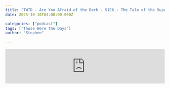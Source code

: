 ```yaml
---
title: "TWTD - Are You Afraid of the Dark - S1E6 - The Tale of the Super Specs"
date: 2025-10-16T04:00:00.000Z

categories: ["podcast"]
tags: ["Those Were the Days"]
author: "Stephen"

---
```


<iframe src="https://embed.acast.com/$/63e2726119b0f400109d2166/68efe6f05fb0875a1125cf24?" frameBorder="0" width="100%" height="110px" allow="autoplay"></iframe>
